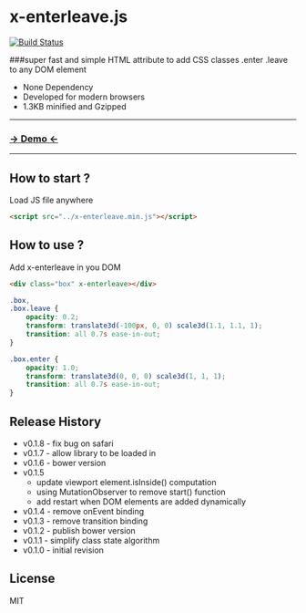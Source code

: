 x-enterleave.js
===============
[![Build Status](https://travis-ci.org/jfroffice/x-enterleave.js.svg?branch=master)](https://travis-ci.org/jfroffice/x-enterleave.js)

###super fast and simple HTML attribute to add CSS classes .enter .leave to any DOM element

- None Dependency
- Developed for modern browsers
- 1.3KB minified and Gzipped

***

### [→ Demo ←](http://jfroffice.github.io/x-enterleave.js/)

***

How to start ?
-------------- 
Load JS file anywhere
```html
<script src="../x-enterleave.min.js"></script>
```

How to use ?
------------
Add x-enterleave in you DOM
```html
<div class="box" x-enterleave></div>
```

```css
.box,
.box.leave {
	opacity: 0.2;
	transform: translate3d(-100px, 0, 0) scale3d(1.1, 1.1, 1);
	transition: all 0.7s ease-in-out;
}

.box.enter {
    opacity: 1.0;
    transform: translate3d(0, 0, 0) scale3d(1, 1, 1);
    transition: all 0.7s ease-in-out;
}
```

Release History
---------------
- v0.1.8 - fix bug on safari
- v0.1.7 - allow library to be loaded in <head/>
- v0.1.6 - bower version
- v0.1.5
    - update viewport element.isInside() computation
    - using MutationObserver to remove start() function
    - add restart when DOM elements are added dynamically
- v0.1.4 - remove onEvent binding
- v0.1.3 - remove transition binding
- v0.1.2 - publish bower version
- v0.1.1 - simplify class state algorithm
- v0.1.0 - initial revision

License
-------
MIT
